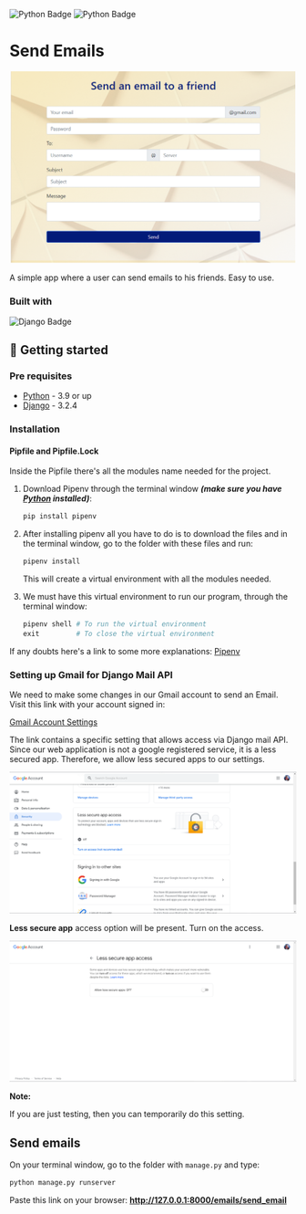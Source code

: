 [python-download]: https://www.python.org/downloads/
[django-link]: https://www.djangoproject.com/

![Python Badge](https://img.shields.io/badge/Python-3.9.2-blue?logo=python)
![Python Badge](https://img.shields.io/badge/Django-3.2.4-092E20?logo=django)


# Send Emails

<p align="center">
    <img src="media/project_img.png" width="500px">
</p>
A simple app where a user can send emails to his friends. Easy to use.

### Built with

![Django Badge](https://img.shields.io/badge/-Django-092E20?style=for-the-badge&labelColor=black&logo=django&logoColor=white)


## :hammer: Getting started

### Pre requisites

- [Python][python-download] - 3.9 or up
- [Django][django-link] - 3.2.4


### Installation

#### Pipfile and Pipfile.Lock

Inside the Pipfile there's all the modules name needed for the project. 

1. Download Pipenv through the terminal window ***(make sure you have [Python][python-download] installed)***:

	```python
    pip install pipenv
    ```
    
2. After installing pipenv all you have to do is to download the files and in the terminal window, go to the folder with these files and run:

	```python
    pipenv install
    ```
    This will create a virtual environment with all the modules needed.

3. We must have this virtual environment to run our program, through the terminal window:

	```python
    pipenv shell # To run the virtual environment
    exit         # To close the virtual environment
    ```

If any doubts here's a link to some more explanations: [Pipenv](https://pipenv-fork.readthedocs.io/en/latest/basics.html)


### Setting up Gmail for Django Mail API

We need to make some changes in our Gmail account to send an Email. Visit this link with your account signed in:

[Gmail Account Settings](https://myaccount.google.com/security?pli=1)

The link contains a specific setting that allows access via Django mail API. Since our web application is not a google registered service, it is a less secured app. Therefore, we allow less secured apps to our settings.

<img src="media/Gmail-Security-Section.png">

**Less secure app** access option will be present. Turn on the access.

<img src="media/Less-Secure-App-Access-Option.png">

**Note:**

If you are just testing, then you can temporarily do this setting. 


## Send emails

On your terminal window, go to the folder with `manage.py` and type: 

```python
python manage.py runserver
```
Paste this link on your browser:
**http://127.0.0.1:8000/emails/send_email**
